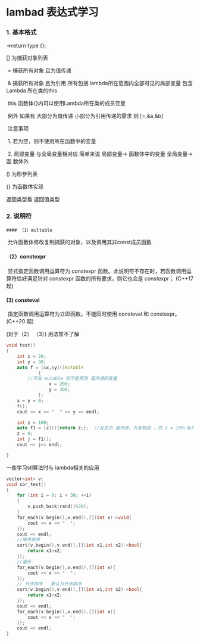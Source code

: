 # lambad 表达式学习



### 1. 基本格式

[]()->return type {};

[] 为捕获对象列表       

​			=  捕获所有对象 且为值传递

​			&  捕获所有对象 且为引用   所有包括 lambda所在范围内全部可见的局部变量 包含Lambda 					所在类的this

​			this 函数体{}内可以使用Lambda所在类的成员变量

​			例外  如果有 大部分为值传递 小部分为引用传递的需求  则 [=,&a,&b]

​			注意事项

​					 1. 若为空，则不使用所在函数中的变量

​					 2. 局部变量 与全局变量相对应 简单来说 局部变量-> 函数体中的变量   全局变量->函						数体外   

() 为形参列表  

{} 为函数体实现 

 返回类型看 返回值类型

### 2. 说明符

	#### （1）multable

​			允许函数体修改复制捕获的对象，以及调用其非const成员函数

#### （2）constexpr 

​			显式指定函数调用运算符为 constexpr 函数。此说明符不存在时，若函数调用运算符恰好满足针对 constexpr 函数的所有要求，则它也会是 constexpr；  (C++17 起)

#### (3) consteval

​		指定函数调用运算符为立即函数。不能同时使用 consteval 和 constexpr。(C++20 起)

(对于（2） （3）) 用法暂不了解

```Cpp
void test()
{
    int x = 20;
    int y = 30;
    auto f = [&x,&y]()mutable
            {
        //不加 mutable 则不能修改 值传递的变量
                x = 200;
                y = 300;
            };
    x = y = 0;
    f();
    cout << x << "  " << y << endl;

    int z = 100;
    auto f1 = [z](){return z;};  //此处为 值传递，为复制品 ，故 z = 100;与外边的z无关，外边的z值改变与否与其无关   若为 引用，则捕获的变量与外边的 就是一个地址的内容，外边修改，里边的跟着一起修改
    z = 0;
    int j = f1();
    cout << j<< endl;

}
```

一些学习stl算法时与 lambda相关的应用

```C++
vector<int> v;
void sor_test()
{
    for (int i = 0; i < 30; ++i)
    {
        v.push_back(rand()%30);
    }
    for_each(v.begin(),v.end(),[](int x)->void{
        cout << x << "  ";
    });
    cout << endl;
    //降序排序
    sort(v.begin(),v.end(),[](int x1,int x2)->bool{
        return x1>x2;
    });
    //遍历
    for_each(v.begin(),v.end(),[](int x){
        cout << x << "  ";
    });
    // 升序排序   默认为升序排序
    sort(v.begin(),v.end(),[](int x1,int x2)->bool{
        return x1<x2;
    });
    cout << endl;
    for_each(v.begin(),v.end(),[](int x){
        cout << x << "  ";
    });
    cout << endl;
}
```
